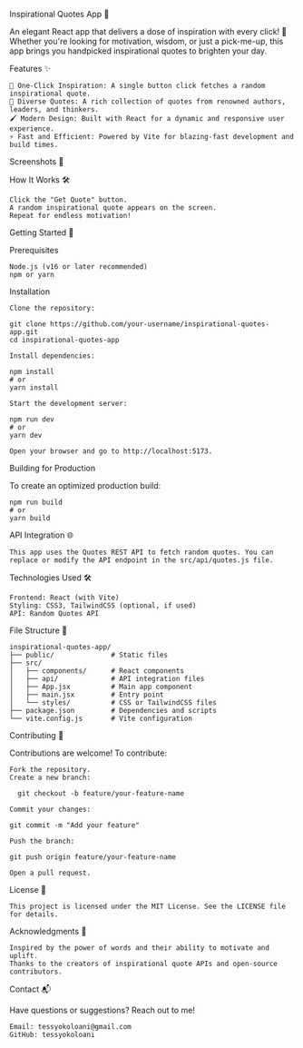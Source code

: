 Inspirational Quotes App 🌟

An elegant React app that delivers a dose of inspiration with every click! 🚀 Whether you're looking for motivation, wisdom, or just a pick-me-up, this app brings you handpicked inspirational quotes to brighten your day.

Features ✨

    🎯 One-Click Inspiration: A single button click fetches a random inspirational quote.
    📖 Diverse Quotes: A rich collection of quotes from renowned authors, leaders, and thinkers.
    🖌️ Modern Design: Built with React for a dynamic and responsive user experience.
    ⚡ Fast and Efficient: Powered by Vite for blazing-fast development and build times.

Screenshots 📸

How It Works 🛠️

    Click the "Get Quote" button.
    A random inspirational quote appears on the screen.
    Repeat for endless motivation!

Getting Started 🚀

Prerequisites

    Node.js (v16 or later recommended)
    npm or yarn
    
Installation

    Clone the repository:

    git clone https://github.com/your-username/inspirational-quotes-app.git
    cd inspirational-quotes-app

    Install dependencies:

    npm install
    # or
    yarn install
    
    Start the development server:
    
    npm run dev
    # or
    yarn dev
    
    Open your browser and go to http://localhost:5173.
    
  Building for Production

  To create an optimized production build:

    npm run build
    # or
    yarn build


API Integration 🌐

    This app uses the Quotes REST API to fetch random quotes. You can replace or modify the API endpoint in the src/api/quotes.js file.

Technologies Used 🛠️

    Frontend: React (with Vite)
    Styling: CSS3, TailwindCSS (optional, if used)
    API: Random Quotes API

File Structure 📂

    inspirational-quotes-app/
    ├── public/              # Static files
    ├── src/
    │   ├── components/      # React components
    │   ├── api/             # API integration files
    │   ├── App.jsx          # Main app component
    │   ├── main.jsx         # Entry point
    │   └── styles/          # CSS or TailwindCSS files
    ├── package.json         # Dependencies and scripts
    └── vite.config.js       # Vite configuration

Contributing 🤝

Contributions are welcome! To contribute:

    Fork the repository.
    Create a new branch:

      git checkout -b feature/your-feature-name

    Commit your changes:

    git commit -m "Add your feature"  
    
    Push the branch:
    
    git push origin feature/your-feature-name
    
    Open a pull request.

License 📝

    This project is licensed under the MIT License. See the LICENSE file for details.
    
Acknowledgments 🙏

    Inspired by the power of words and their ability to motivate and uplift.
    Thanks to the creators of inspirational quote APIs and open-source contributors.

      
Contact 📬

Have questions or suggestions? Reach out to me!

    Email: tessyokoloani@gmail.com
    GitHub: tessyokoloani
